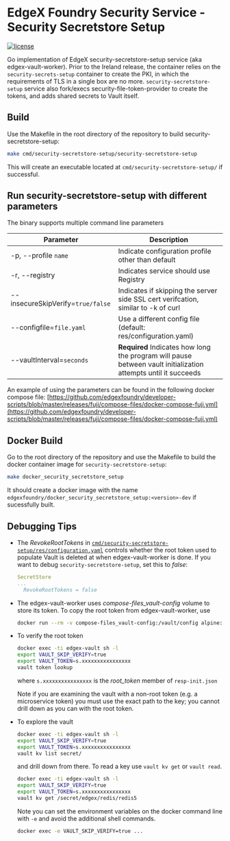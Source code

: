 # EdgeX Foundry Security Service - Security Secretstore Setup

[![license](https://img.shields.io/badge/license-Apache%20v2.0-blue.svg)](LICENSE)

Go implementation of EdgeX security-secretstore-setup service (aka edgex-vault-worker). Prior to the Ireland release, the container relies on the `security-secrets-setup` container to create the PKI, in which the requirements of TLS in a single box are no more. `security-secretstore-setup` service also fork/execs security-file-token-provider to create the tokens, and adds shared secrets to Vault itself.

## Build

Use the Makefile in the root directory of the repository to build  security-secretstore-setup:

```sh
make cmd/security-secretstore-setup/security-secretstore-setup
```

This will create an executable located at `cmd/security-secretstore-setup/` if successful.

## Run security-secretstore-setup with different parameters

The binary supports multiple command line parameters

| Parameter                         | Description                                                                                                    |
|-----------------------------------|----------------------------------------------------------------------------------------------------------------|
| -p, --profile `name`              | Indicate configuration profile other than default                                                              |
| -r, --registry                    | Indicates service should use Registry                                                                          |
| --insecureSkipVerify=`true/false` | Indicates if skipping the server side SSL cert verifcation, similar to -k of curl                              |
| --configfile=`file.yaml`          | Use a different config file (default: res/configuration.yaml)                                                  |
| --vaultInterval=`seconds`         | **Required** Indicates how long the program will pause between vault initialization attempts until it succeeds |

An example of using the parameters can be found in the following docker compose
file:
[https://github.com/edgexfoundry/developer-scripts/blob/master/releases/fuji/compose-files/docker-compose-fuji.yml](https://github.com/edgexfoundry/developer-scripts/blob/master/releases/fuji/compose-files/docker-compose-fuji.yml)

## Docker Build

Go to the root directory of the repository and use the Makefile to build the docker container image for `security-secretstore-setup`:

```sh
make docker_security_secretstore_setup
```

It should create a docker image with the name `edgexfoundry/docker_security_secretstore_setup:<version>-dev` if sucessfully built.

## Debugging Tips

* The _RevokeRootTokens_ in [`cmd/security-secretstore-setup/res/configuration.yaml`](res/configuration.yaml) controls whether the root token used to populate Vault is deleted at when edgex-vault-worker is done. If you want to debug `security-secretstore-setup`, set this to _false_:

    ```yaml
    SecretStore
    ...
      RevokeRootTokens = false
    ```

* The edgex-vault-worker uses _compose-files_vault-config_ volume to store its token. To copy the root token from edgex-vault-worker, use

    ```sh
    docker run --rm -v compose-files_vault-config:/vault/config alpine:latest cat /vault/config/assets/resp-init.json > resp-init.json
    ```

* To verify the root token

    ```sh
    docker exec -ti edgex-vault sh -l
    export VAULT_SKIP_VERIFY=true
    export VAULT_TOKEN=s.xxxxxxxxxxxxxxxx
    vault token lookup
    ```

    where `s.xxxxxxxxxxxxxxxx` is the _root_token_ member of `resp-init.json`

    Note if you are examining the vault with a non-root token (e.g. a microservice token) you must use the exact path to the key; you cannot drill down as you can with the root token.

* To explore the vault

    ```sh
    docker exec -ti edgex-vault sh -l
    export VAULT_SKIP_VERIFY=true
    export VAULT_TOKEN=s.xxxxxxxxxxxxxxxx
    vault kv list secret/
    ```

    and drill down from there. To read a key use `vault kv get` or `vault read`.

    ```sh
    docker exec -ti edgex-vault sh -l
    export VAULT_SKIP_VERIFY=true
    export VAULT_TOKEN=s.xxxxxxxxxxxxxxxx
    vault kv get /secret/edgex/redis/redis5
    ```

    Note you can set the environment variables on the docker command line with `-e` and avoid the additional shell commands.

    ```sh
    docker exec -e VAULT_SKIP_VERIFY=true ...
    ```
